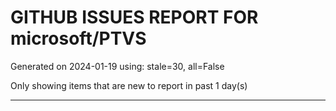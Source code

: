 
# GITHUB ISSUES REPORT FOR microsoft/PTVS


Generated on 2024-01-19 using: stale=30, all=False


Only showing items that are new to report in past 1 day(s)


---
